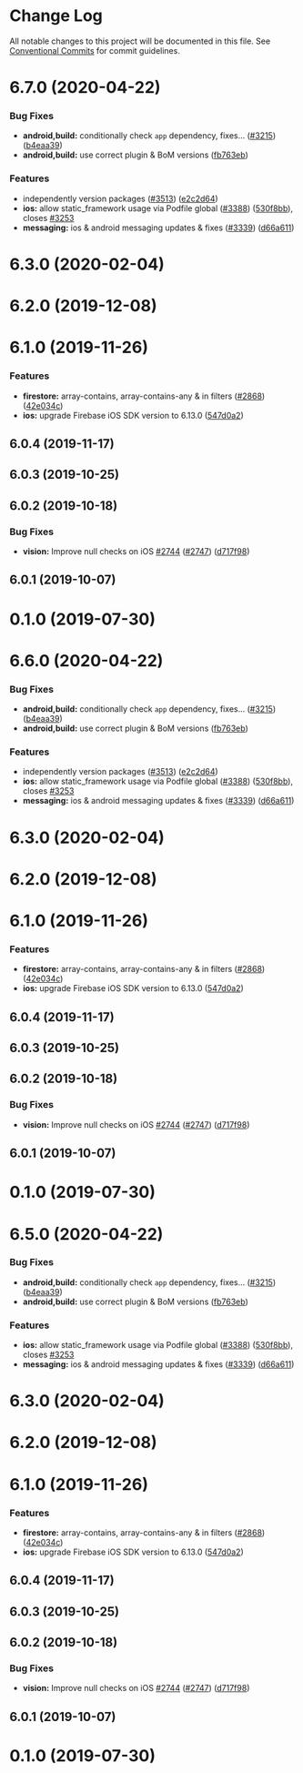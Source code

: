 # Change Log

All notable changes to this project will be documented in this file.
See [Conventional Commits](https://conventionalcommits.org) for commit guidelines.

# 6.7.0 (2020-04-22)


### Bug Fixes

* **android,build:** conditionally check `app` dependency, fixes… ([#3215](https://github.com/invertase/react-native-firebase/tree/master/packages/ml-vision/issues/3215)) ([b4eaa39](https://github.com/invertase/react-native-firebase/tree/master/packages/ml-vision/commit/b4eaa39ea8022535696d28e6eacb5c3e3ce9578f))
* **android,build:** use correct plugin & BoM versions ([fb763eb](https://github.com/invertase/react-native-firebase/tree/master/packages/ml-vision/commit/fb763ebde216d8c789b08bd0d77c078089776627))


### Features

* independently version packages ([#3513](https://github.com/invertase/react-native-firebase/tree/master/packages/ml-vision/issues/3513)) ([e2c2d64](https://github.com/invertase/react-native-firebase/tree/master/packages/ml-vision/commit/e2c2d64d2266cbdd14d4dcfefa64a08263f0af85))
* **ios:** allow static_framework usage via Podfile global ([#3388](https://github.com/invertase/react-native-firebase/tree/master/packages/ml-vision/issues/3388)) ([530f8bb](https://github.com/invertase/react-native-firebase/tree/master/packages/ml-vision/commit/530f8bbb51f89f106854dbf1df5ec80211e2cf8b)), closes [#3253](https://github.com/invertase/react-native-firebase/tree/master/packages/ml-vision/issues/3253)
* **messaging:** ios & android messaging updates & fixes ([#3339](https://github.com/invertase/react-native-firebase/tree/master/packages/ml-vision/issues/3339)) ([d66a611](https://github.com/invertase/react-native-firebase/tree/master/packages/ml-vision/commit/d66a6118f82005087f53b86571990fc071402153))



# 6.3.0 (2020-02-04)



# 6.2.0 (2019-12-08)



# 6.1.0 (2019-11-26)


### Features

* **firestore:** array-contains, array-contains-any & in filters ([#2868](https://github.com/invertase/react-native-firebase/tree/master/packages/ml-vision/issues/2868)) ([42e034c](https://github.com/invertase/react-native-firebase/tree/master/packages/ml-vision/commit/42e034c4807da54441d2baeab9f57bbf1a137a4a))
* **ios:** upgrade Firebase iOS SDK version to 6.13.0 ([547d0a2](https://github.com/invertase/react-native-firebase/tree/master/packages/ml-vision/commit/547d0a2d74a68808b29063f9b3aa3e1ac38551fc))



## 6.0.4 (2019-11-17)



## 6.0.3 (2019-10-25)



## 6.0.2 (2019-10-18)


### Bug Fixes

* **vision:** Improve null checks on iOS [#2744](https://github.com/invertase/react-native-firebase/tree/master/packages/ml-vision/issues/2744) ([#2747](https://github.com/invertase/react-native-firebase/tree/master/packages/ml-vision/issues/2747)) ([d717f98](https://github.com/invertase/react-native-firebase/tree/master/packages/ml-vision/commit/d717f981d480d14476ed278fed349b1bedea8798))



## 6.0.1 (2019-10-07)



# 0.1.0 (2019-07-30)





# 6.6.0 (2020-04-22)


### Bug Fixes

* **android,build:** conditionally check `app` dependency, fixes… ([#3215](https://github.com/invertase/react-native-firebase/tree/master/packages/ml-vision/issues/3215)) ([b4eaa39](https://github.com/invertase/react-native-firebase/tree/master/packages/ml-vision/commit/b4eaa39ea8022535696d28e6eacb5c3e3ce9578f))
* **android,build:** use correct plugin & BoM versions ([fb763eb](https://github.com/invertase/react-native-firebase/tree/master/packages/ml-vision/commit/fb763ebde216d8c789b08bd0d77c078089776627))


### Features

* independently version packages ([#3513](https://github.com/invertase/react-native-firebase/tree/master/packages/ml-vision/issues/3513)) ([e2c2d64](https://github.com/invertase/react-native-firebase/tree/master/packages/ml-vision/commit/e2c2d64d2266cbdd14d4dcfefa64a08263f0af85))
* **ios:** allow static_framework usage via Podfile global ([#3388](https://github.com/invertase/react-native-firebase/tree/master/packages/ml-vision/issues/3388)) ([530f8bb](https://github.com/invertase/react-native-firebase/tree/master/packages/ml-vision/commit/530f8bbb51f89f106854dbf1df5ec80211e2cf8b)), closes [#3253](https://github.com/invertase/react-native-firebase/tree/master/packages/ml-vision/issues/3253)
* **messaging:** ios & android messaging updates & fixes ([#3339](https://github.com/invertase/react-native-firebase/tree/master/packages/ml-vision/issues/3339)) ([d66a611](https://github.com/invertase/react-native-firebase/tree/master/packages/ml-vision/commit/d66a6118f82005087f53b86571990fc071402153))



# 6.3.0 (2020-02-04)



# 6.2.0 (2019-12-08)



# 6.1.0 (2019-11-26)


### Features

* **firestore:** array-contains, array-contains-any & in filters ([#2868](https://github.com/invertase/react-native-firebase/tree/master/packages/ml-vision/issues/2868)) ([42e034c](https://github.com/invertase/react-native-firebase/tree/master/packages/ml-vision/commit/42e034c4807da54441d2baeab9f57bbf1a137a4a))
* **ios:** upgrade Firebase iOS SDK version to 6.13.0 ([547d0a2](https://github.com/invertase/react-native-firebase/tree/master/packages/ml-vision/commit/547d0a2d74a68808b29063f9b3aa3e1ac38551fc))



## 6.0.4 (2019-11-17)



## 6.0.3 (2019-10-25)



## 6.0.2 (2019-10-18)


### Bug Fixes

* **vision:** Improve null checks on iOS [#2744](https://github.com/invertase/react-native-firebase/tree/master/packages/ml-vision/issues/2744) ([#2747](https://github.com/invertase/react-native-firebase/tree/master/packages/ml-vision/issues/2747)) ([d717f98](https://github.com/invertase/react-native-firebase/tree/master/packages/ml-vision/commit/d717f981d480d14476ed278fed349b1bedea8798))



## 6.0.1 (2019-10-07)



# 0.1.0 (2019-07-30)





# 6.5.0 (2020-04-22)


### Bug Fixes

* **android,build:** conditionally check `app` dependency, fixes… ([#3215](https://github.com/invertase/react-native-firebase/tree/master/packages/ml-vision/issues/3215)) ([b4eaa39](https://github.com/invertase/react-native-firebase/tree/master/packages/ml-vision/commit/b4eaa39ea8022535696d28e6eacb5c3e3ce9578f))
* **android,build:** use correct plugin & BoM versions ([fb763eb](https://github.com/invertase/react-native-firebase/tree/master/packages/ml-vision/commit/fb763ebde216d8c789b08bd0d77c078089776627))


### Features

* **ios:** allow static_framework usage via Podfile global ([#3388](https://github.com/invertase/react-native-firebase/tree/master/packages/ml-vision/issues/3388)) ([530f8bb](https://github.com/invertase/react-native-firebase/tree/master/packages/ml-vision/commit/530f8bbb51f89f106854dbf1df5ec80211e2cf8b)), closes [#3253](https://github.com/invertase/react-native-firebase/tree/master/packages/ml-vision/issues/3253)
* **messaging:** ios & android messaging updates & fixes ([#3339](https://github.com/invertase/react-native-firebase/tree/master/packages/ml-vision/issues/3339)) ([d66a611](https://github.com/invertase/react-native-firebase/tree/master/packages/ml-vision/commit/d66a6118f82005087f53b86571990fc071402153))



# 6.3.0 (2020-02-04)



# 6.2.0 (2019-12-08)



# 6.1.0 (2019-11-26)


### Features

* **firestore:** array-contains, array-contains-any & in filters ([#2868](https://github.com/invertase/react-native-firebase/tree/master/packages/ml-vision/issues/2868)) ([42e034c](https://github.com/invertase/react-native-firebase/tree/master/packages/ml-vision/commit/42e034c4807da54441d2baeab9f57bbf1a137a4a))
* **ios:** upgrade Firebase iOS SDK version to 6.13.0 ([547d0a2](https://github.com/invertase/react-native-firebase/tree/master/packages/ml-vision/commit/547d0a2d74a68808b29063f9b3aa3e1ac38551fc))



## 6.0.4 (2019-11-17)



## 6.0.3 (2019-10-25)



## 6.0.2 (2019-10-18)


### Bug Fixes

* **vision:** Improve null checks on iOS [#2744](https://github.com/invertase/react-native-firebase/tree/master/packages/ml-vision/issues/2744) ([#2747](https://github.com/invertase/react-native-firebase/tree/master/packages/ml-vision/issues/2747)) ([d717f98](https://github.com/invertase/react-native-firebase/tree/master/packages/ml-vision/commit/d717f981d480d14476ed278fed349b1bedea8798))



## 6.0.1 (2019-10-07)



# 0.1.0 (2019-07-30)
